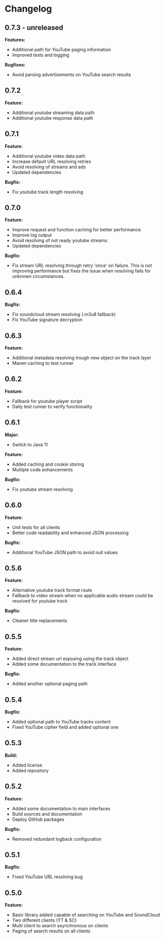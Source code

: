 Changelog
=========

0.7.3 - unreleased
------------------

**Features:**

- Additional path for YouTube paging information
- Improved tests and logging

**Bugfixes:**

- Avoid parsing advertisements on YouTube search results

0.7.2
-----

**Feature:**

- Additional youtube streaming data path 
- Additional youtube response data path

0.7.1
-----

**Feature:**

- Additional youtube video data path
- Increase default URL resolving retries
- Avoid resolving of streams and ads
- Updated dependencies

**Bugfix:**
  
- Fix youtube track length resolving

0.7.0
-----

**Feature:**

- Improve request and function caching for better performance
- Improve log output
- Avoid resolving of not ready youtube streams
- Updated dependencies

**Bugfix:**

- Fix stream URL resolving through retry 'once' on failure. This is not
  improving performance but fixes the issue when resolving fails for unknown
  circumstances.

0.6.4
-----

**Bugfix:**

- Fix soundcloud stream resolving (.m3u8 fallback)
- Fix YouTube signature decryption

0.6.3
-----

**Feature:**

- Additional metadata resolving trough new object on the track layer
- Maven caching to test runner

0.6.2
-----

**Feature:**

- Fallback for youtube player script
- Daily test runner to verify functionality

0.6.1
-----

**Major:**
- Switch to Java 11

**Feature:**
- Added caching and cookie storing
- Multiple code enhancements

**Bugfix:**
- Fix youtube stream resolving

0.6.0
-----

**Feature:**
- Unit tests for all clients
- Better code readability and enhanced JSON processing

**Bugfix:**
- Additional YouTube JSON path to avoid null values

0.5.6
-----

**Feature:**
- Alternative youtube track format route
- Fallback to video stream when no applicable audio
  stream could be resolved for youtube track

**Bugfix:**
- Cleaner title replacements

0.5.5
-----

**Feature:**
- Added direct stream url exposing using the track object
- Added some documentation to the track interface

**Bugfix:**
- Added another optional paging path

0.5.4
-----

**Bugfix:**
- Added optional path to YouTube tracks content
- Fixed YouTube cipher field and added optional one

0.5.3
-----

**Build:**
- Added license
- Added repository

0.5.2
-----

**Feature:**
- Added some documentation to main interfaces
- Build sources and documentation
- Deploy GitHub packages

**Bugfix:**
- Removed redundant logback configuration

0.5.1
-----

**Bugfix:**
- Fixed YouTube URL resolving bug

0.5.0
-----

**Feature:**
- Basic library added capable of searching on YouTube and SoundCloud
- Two different clients (YT & SC)
- Multi client to search asynchronous on clients
- Paging of search results on all clients 
